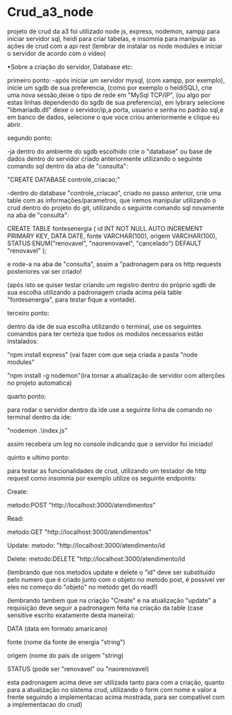 # Crud_a3_node
projeto de crud da a3 foi utilizado node js, express, nodemon, xampp para iniciar servidor sql, heidi para criar tabelas, e insomnia para manipular as ações de crud com a api rest
(lembrar de instalar os node modules e iniciar o servidor de acordo com o video)

•Sobre a criação do servidor, Database etc:

primeiro ponto:
-após iniciar um servidor mysql, (com xampp, por exemplo), inicie um sgdb de sua preferencia, (como por exemplo o heidiSQL),
crie uma nova sessão,deixe o tipo de rede em "MySql TCP/IP", (ou algo por estas linhas dependendo do sgdb de sua preferencia), em lybrary selecione "libmariadb.dll" deixe o servidor/ip,a porta, usuario e senha no padrão sql,e em banco de dados, selecione o que voce criou anteriormente e clique eu abrir.

segundo ponto:

-ja dentro do ambiente do sgdb escolhido crie o "database" ou base de dados dentro do servidor criado anteriormente utilizando o seguinte comando sql dentro da aba de "consulta":

"CREATE DATABASE controle_criacao;"

-dentro do database "controle_criacao", criado no passo anterior, crie uma table com as informações/parametros, que iremos manipular utilizando o crud dentro do projeto do git, utilizando o seguinte comando sql novamente na aba de "consulta":

CREATE TABLE fontesenergia (
   id INT NOT NULL AUTO INCREMENT PRIMARY KEY,
   DATA DATE,
   fonte VARCHAR(100),
   origem VARCHAR(100),
   STATUS ENUM("renovavel", "naorenovavel",     "cancelado") DEFAULT "renovavel"
);

e rode-a na aba de "consulta", assim a "padronagem para os http requests posteriores vai ser criado!

(após isto se quiser testar criando um registro dentro do próprio sgdb de sua escolha utilizando a padronagem criada acima pela table "fontesenergia", para testar fique a vontade).

terceiro ponto:

dentro da ide de sua escolha utilizando o terminal, use os seguintes comandos para ter certeza que todos os modulos necessarios estão instalados:

"npm install express" (vai fazer com que seja criada a pasta "node modules"

"npm install -g nodemon"(ira tornar a atualização de servidor com alterções no projeto automatica)

quarto ponto:

para rodar o servidor dentro da ide use a seguinte linha de comando no terminal dentro da ide:

"nodemon .\index.js"

assim recebera um log no console indicando que o servidor foi iniciado!

quinto e ultimo ponto:

para testar as funcionalidades de crud, utilizando um testador de http request como insomnia por exemplo utilize os seguinte endpoints:

Create:

   metodo:POST
   "http://localhost:3000/atendimentos"

Read:

   metodo:GET
   "http://localhost:3000/atendimentos"

Update:
   metodo:
   "http://localhost:3000/atendimento/id

Delete:
   metodo:DELETE
   "http://localhost:3000/atendimento/id

(lembrando que nos metodos update e delete o "id" deve ser substituido pelo numero que é criado junto com o objeto no metodo post, é possivel ver eles no começo do "objeto" no metodo get do read!)

(lembrando tambem que na criação "Create" e na atualização "update" a requisição deve seguir a padronagem feita na criação da table (case sensitive escrito exatamente desta maneira):
   
DATA  (data em formato amaricano)
  
fonte (nome da fonte de energia "string")

origem (nome do pais de origem "string)

STATUS (pode ser "renovavel" ou "naorenovavel)


esta padronagem acima deve ser utilizada tanto para com a criação, quanto para a atualização no sistema crud, utilizando o form com nome e valor a frente seguindo a implementacao acima mostrada, para ser compativel com a implementacao do crud)

   
   

